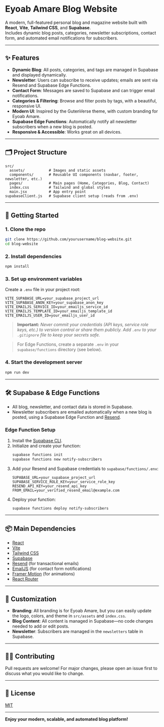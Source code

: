 # Eyoab Amare Blog Website

A modern, full-featured personal blog and magazine website built with **React**, **Vite**, **Tailwind CSS**, and **Supabase**.  
Includes dynamic blog posts, categories, newsletter subscriptions, contact form, and automated email notifications for subscribers.

---

## ✨ Features

- **Dynamic Blog**: All posts, categories, and tags are managed in Supabase and displayed dynamically.
- **Newsletter**: Users can subscribe to receive updates; emails are sent via Resend and Supabase Edge Functions.
- **Contact Form**: Messages are saved to Supabase and can trigger email notifications.
- **Categories & Filtering**: Browse and filter posts by tags, with a beautiful, responsive UI.
- **Modern UI**: Inspired by the GutenVerse theme, with custom branding for Eyoab Amare.
- **Supabase Edge Functions**: Automatically notify all newsletter subscribers when a new blog is posted.
- **Responsive & Accessible**: Works great on all devices.

---

## 🗂️ Project Structure

```
src/
  assets/           # Images and static assets
  components/       # Reusable UI components (navbar, footer, newsletter, etc.)
  pages/            # Main pages (Home, Categories, Blog, Contact)
  index.css         # Tailwind and global styles
  main.jsx          # App entry point
supabaseClient.js   # Supabase client setup (reads from .env)
```

---

## 🚀 Getting Started

### 1. **Clone the repo**
```sh
git clone https://github.com/yourusername/blog-website.git
cd blog-website
```

### 2. **Install dependencies**
```sh
npm install
```

### 3. **Set up environment variables**

Create a `.env` file in your project root:

```
VITE_SUPABASE_URL=your_supabase_project_url
VITE_SUPABASE_ANON_KEY=your_supabase_anon_key
VITE_EMAILJS_SERVICE_ID=your_emailjs_service_id
VITE_EMAILJS_TEMPLATE_ID=your_emailjs_template_id
VITE_EMAILJS_USER_ID=your_emailjs_user_id
```

> **Important:** _Never commit your credentials (API keys, service role keys, etc.) to version control or share them publicly. Add `.env` to your `.gitignore` file to keep your secrets safe._

> For Edge Functions, create a separate `.env` in your `supabase/functions` directory (see below).

### 4. **Start the development server**
```sh
npm run dev
```

---

## 🛠️ Supabase & Edge Functions

- All blog, newsletter, and contact data is stored in Supabase.
- Newsletter subscribers are emailed automatically when a new blog is posted, using a Supabase Edge Function and [Resend](https://resend.com/).

### **Edge Function Setup**
1. Install the [Supabase CLI](https://supabase.com/docs/guides/cli).
2. Initialize and create your function:
   ```sh
   supabase functions init
   supabase functions new notify-subscribers
   ```
3. Add your Resend and Supabase credentials to `supabase/functions/.env`:
   ```
   SUPABASE_URL=your_supabase_project_url
   SUPABASE_SERVICE_ROLE_KEY=your_service_role_key
   RESEND_API_KEY=your_resend_api_key
   FROM_EMAIL=your_verified_resend_email@example.com
   ```
4. Deploy your function:
   ```sh
   supabase functions deploy notify-subscribers
   ```

---

## 📦 Main Dependencies

- [React](https://react.dev/)
- [Vite](https://vitejs.dev/)
- [Tailwind CSS](https://tailwindcss.com/)
- [Supabase](https://supabase.com/)
- [Resend](https://resend.com/) (for transactional emails)
- [EmailJS](https://www.emailjs.com/) (for contact form notifications)
- [Framer Motion](https://www.framer.com/motion/) (for animations)
- [React Router](https://reactrouter.com/)

---

## 📝 Customization

- **Branding**: All branding is for Eyoab Amare, but you can easily update the logo, colors, and theme in `src/assets` and `index.css`.
- **Blog Content**: All content is managed in Supabase—no code changes needed to add or edit posts.
- **Newsletter**: Subscribers are managed in the `newsletters` table in Supabase.

---

## 🧑‍💻 Contributing

Pull requests are welcome! For major changes, please open an issue first to discuss what you would like to change.

---

## 📄 License

[MIT](LICENSE)

---

**Enjoy your modern, scalable, and automated blog platform!**
